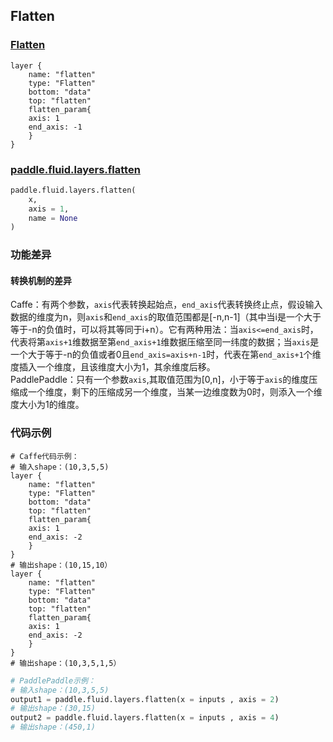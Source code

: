 ## Flatten


### [Flatten](http://caffe.berkeleyvision.org/tutorial/layers/flatten.html)
```
layer {
    name: "flatten"
    type: "Flatten"
    bottom: "data"
    top: "flatten"
    flatten_param{
	axis: 1
	end_axis: -1
    }
}
```


### [paddle.fluid.layers.flatten](http://paddlepaddle.org/documentation/docs/zh/1.3/api_cn/layers_cn.html#permalink-72-flatten)
```python
paddle.fluid.layers.flatten(
    x,
    axis = 1,
    name = None
)
```  

### 功能差异
#### 转换机制的差异
Caffe：有两个参数，`axis`代表转换起始点，`end_axis`代表转换终止点，假设输入数据的维度为n，则`axis`和`end_axis`的取值范围都是[-n,n-1]（其中当i是一个大于等于-n的负值时，可以将其等同于i+n）。它有两种用法：当`axis<=end_axis`时，代表将第`axis+1`维数据至第`end_axis+1`维数据压缩至同一纬度的数据；当`axis`是一个大于等于-n的负值或者0且`end_axis=axis+n-1`时，代表在第`end_axis+1`个维度插入一个维度，且该维度大小为1，其余维度后移。  
PaddlePaddle：只有一个参数`axis`,其取值范围为[0,n]，小于等于`axis`的维度压缩成一个维度，剩下的压缩成另一个维度，当某一边维度数为0时，则添入一个维度大小为1的维度。  
### 代码示例
```  
# Caffe代码示例：
# 输入shape：(10,3,5,5)  
layer {
    name: "flatten"
    type: "Flatten"
    bottom: "data"
    top: "flatten"
    flatten_param{
	axis: 1
	end_axis: -2
    }
}
# 输出shape：(10,15,10）
layer {
    name: "flatten"
    type: "Flatten"
    bottom: "data"
    top: "flatten"
    flatten_param{
	axis: 1
	end_axis: -2
    }
}
# 输出shape：(10,3,5,1,5）

```  
```python
# PaddlePaddle示例：  
# 输入shape：(10,3,5,5)  
output1 = paddle.fluid.layers.flatten(x = inputs , axis = 2)
# 输出shape：(30,15)
output2 = paddle.fluid.layers.flatten(x = inputs , axis = 4)
# 输出shape：(450,1)
```  
